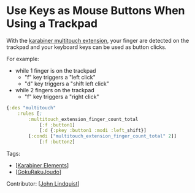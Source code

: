 # Use Keys as Mouse Buttons When Using a Trackpad

With the [karabiner multitouch extension](https://karabiner-elements.pqrs.org/docs/manual/misc/multitouch-extension/), your finger are detected on the trackpad and your keyboard keys can be used as button clicks.

For example:

- while 1 finger is on the trackpad
  - "f" key triggers a "left click"
  - "d" key triggers a "shift left click"
- while 2 fingers on the trackpad
  - "f" key triggers a "right click"

```clojure
{:des "multitouch"
    :rules [;
        :multitouch_extension_finger_count_total
            [:f :button1]
            [:d {:pkey :button1 :modi :left_shift}]
        [:condi ["multitouch_extension_finger_count_total" 2]]
            [:f :button2]
```

Tags:

- [[Karabiner Elements]]
- [[GokuRakuJoudo]]

Contributor: [[John Lindquist]]

[//begin]: # "Autogenerated link references for markdown compatibility"
[Karabiner Elements]: karabiner-elements "Karabiner Elements"
[GokuRakuJoudo]: gokurakujoudo "GokuRakuJoudo"
[John Lindquist]: john-lindquist "John Lindquist"
[//end]: # "Autogenerated link references"
